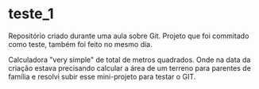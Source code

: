 # teste_1

Repositório criado durante uma aula sobre Git.
Projeto que foi commitado como teste, também foi feito no mesmo dia.

Calculadora "very simple" de total de metros quadrados. Onde na data da criação estava precisando calcular a área de um terreno para parentes de família e resolvi subir esse mini-projeto para testar o GIT.
 
